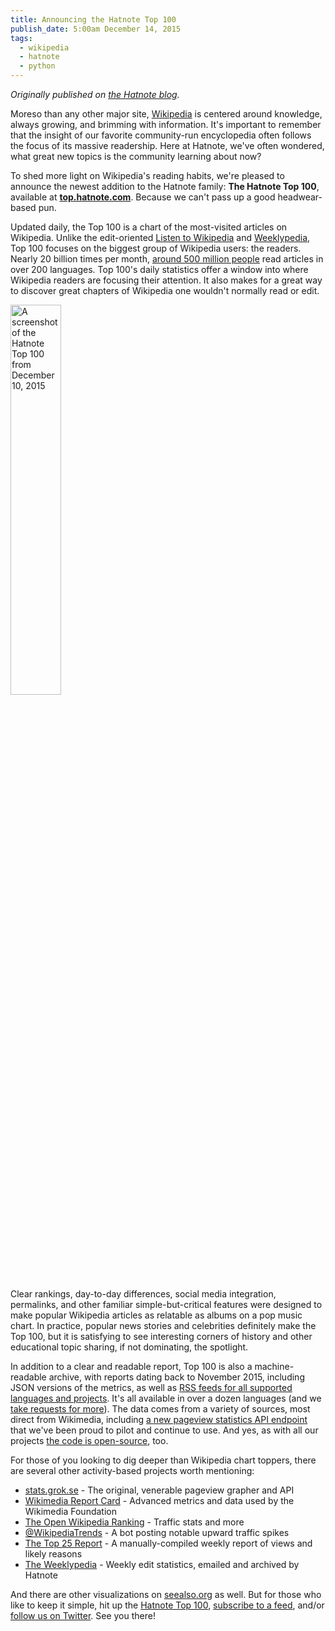 ```yaml
---
title: Announcing the Hatnote Top 100
publish_date: 5:00am December 14, 2015
tags:
  - wikipedia
  - hatnote
  - python
---
```


*Originally published on [the Hatnote blog][orig_pub].*

Moreso than any other major site, [Wikipedia][wp] is centered around
knowledge, always growing, and brimming with information. It's
important to remember that the insight of our favorite community-run
encyclopedia often follows the focus of its massive readership. Here
at Hatnote, we've often wondered, what great new topics is the
community learning about now?

To shed more light on Wikipedia's reading habits, we're pleased to
announce the newest addition to the Hatnote family: **The Hatnote Top
100**, available at **[top.hatnote.com][top]**. Because we can't pass
up a good headwear-based pun.

Updated daily, the Top 100 is a chart of the most-visited articles on
Wikipedia. Unlike the edit-oriented [Listen to Wikipedia][l2w] and
[Weeklypedia][weekly], Top 100 focuses on the biggest group of
Wikipedia users: the readers. Nearly 20 billion times per month,
[around 500 million people][500m] read articles in over 200
languages. Top 100's daily statistics offer a window into where
Wikipedia readers are focusing their attention. It also makes for a
great way to discover great chapters of Wikipedia one wouldn't
normally read or edit.

<a href="http://top.hatnote.com" target="_blank"><img width="40%"
title="A screenshot of the Hatnote Top 100 from December 10, 2015"
src="https://41.media.tumblr.com/85ece35a58888f09b20733d6f0f3d0c2/tumblr_nzclixxtTV1s4aev9o1_1280.png"></a>

Clear rankings, day-to-day differences, social media integration,
permalinks, and other familiar simple-but-critical features were
designed to make popular Wikipedia articles as relatable as albums on
a pop music chart. In practice, popular news stories and celebrities
definitely make the Top 100, but it is satisfying to see interesting
corners of history and other educational topic sharing, if not
dominating, the spotlight.

In addition to a clear and readable report, Top 100 is also a
machine-readable archive, with reports dating back to November 2015,
including JSON versions of the metrics, as well as
[RSS feeds for all supported languages and projects][rss]. It's all
available in over a dozen languages (and we
[take requests for more][issues]). The data comes from a variety of
sources, most direct from Wikimedia, including
[a new pageview statistics API endpoint][pageview_api] that we've been
proud to pilot and continue to use. And yes, as with all our projects
[the code is open-source][top_gh], too.

For those of you looking to dig deeper than Wikipedia chart toppers,
there are several other activity-based projects worth mentioning:

* [stats.grok.se][grokse] - The original, venerable pageview grapher and API
* [Wikimedia Report Card][wrc] - Advanced metrics and data used by the Wikimedia Foundation
* [The Open Wikipedia Ranking][wikirank] - Traffic stats and more
* [@WikipediaTrends][wikitrends_tw] - A bot posting notable upward traffic spikes
* [The Top 25 Report][top_25] - A manually-compiled weekly report of views and likely reasons
* [The Weeklypedia][weekly] - Weekly edit statistics, emailed and archived by Hatnote

And there are other visualizations on [seealso.org][seealso] as
well. But for those who like to keep it simple, hit up the
[Hatnote Top 100][top], [subscribe to a feed][rss], and/or
[follow us on Twitter][hatnotable]. See you there!

[orig_pub]: http://blog.hatnote.com/post/135182048397/announcing-the-hatnote-top-100
[wp]: http://wikipedia.org/
[l2w_app]: https://itunes.apple.com/us/app/listen-to-wikipedia/id832934300
[top]: http://top.hatnote.com
[top_gh]: https://github.com/hatnote/top/
[500m]: http://blog.wikimedia.org/2013/04/19/wikimedia-projects-500-million/
[issues]: https://github.com/hatnote/top/issues

[l2w]: http://listen.hatnote.com
[weekly]: http://weekly.hatnote.com
[rss]: http://top.hatnote.com/about.html#feeds
[pageview_api]: https://wikimedia.org/api/rest_v1/?doc#!/Pageviews_data/get_metrics_pageviews
[wikirank]: http://wikirank.di.unimi.it/
[hatnotable]: https://twitter.com/hatnotable
[grokse]: http://stats.grok.se
[wrc]: https://reportcard.wmflabs.org/
[top_25]: https://en.wikipedia.org/wiki/Wikipedia:Top_25_Report
[wikitrends_tw]: https://twitter.com/WikipediaTrends
[seealso]: http://seealso.org
